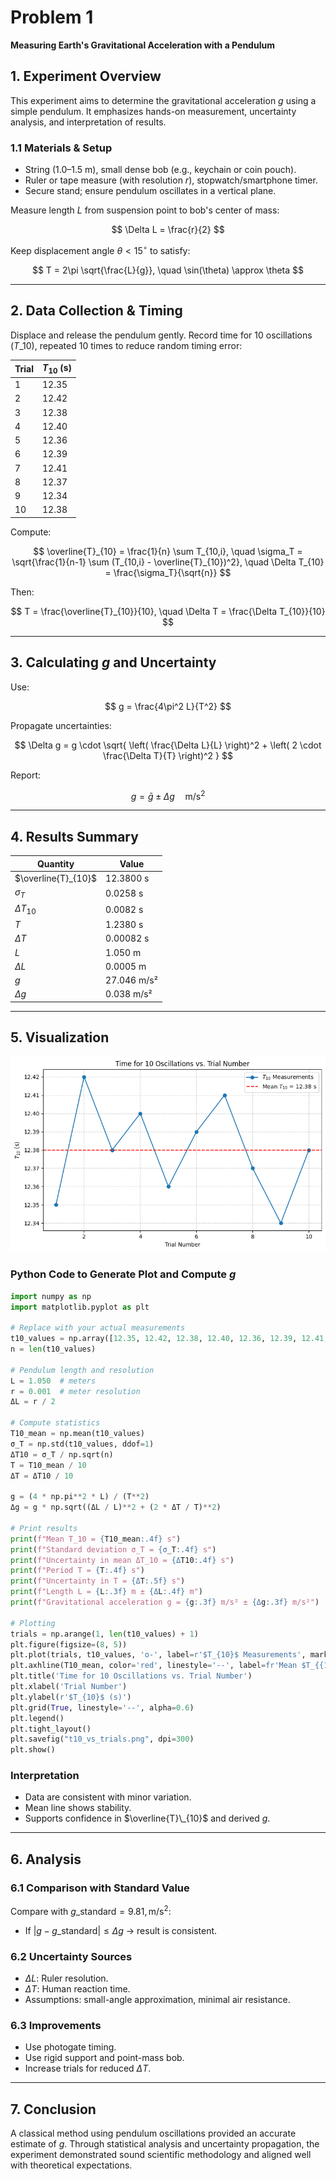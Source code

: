 # Problem 1

**Measuring Earth's Gravitational Acceleration with a Pendulum**

## 1. Experiment Overview

This experiment aims to determine the gravitational acceleration $g$ using a simple pendulum. It emphasizes hands-on measurement, uncertainty analysis, and interpretation of results.

### 1.1 Materials & Setup

* String (1.0–1.5 m), small dense bob (e.g., keychain or coin pouch).
* Ruler or tape measure (with resolution $r$), stopwatch/smartphone timer.
* Secure stand; ensure pendulum oscillates in a vertical plane.

Measure length $L$ from suspension point to bob's center of mass:

$$
\Delta L = \frac{r}{2}
$$

Keep displacement angle $\theta < 15^\circ$ to satisfy:

$$
T = 2\pi \sqrt{\frac{L}{g}}, \quad \sin(\theta) \approx \theta
$$

---

## 2. Data Collection & Timing

Displace and release the pendulum gently. Record time for 10 oscillations ($T\_{10}$), repeated 10 times to reduce random timing error:

| Trial | $T_{10}$ (s) |
|-------|--------------|
| 1     | 12.35        |
| 2     | 12.42        |
| 3     | 12.38        |
| 4     | 12.40        |
| 5     | 12.36        |
| 6     | 12.39        |
| 7     | 12.41        |
| 8     | 12.37        |
| 9     | 12.34        |
| 10    | 12.38        |

Compute:

$$
\overline{T}_{10} = \frac{1}{n} \sum T_{10,i}, \quad \sigma_T = \sqrt{\frac{1}{n-1} \sum (T_{10,i} - \overline{T}_{10})^2}, \quad \Delta T_{10} = \frac{\sigma_T}{\sqrt{n}}
$$

Then:

$$
T = \frac{\overline{T}_{10}}{10}, \quad \Delta T = \frac{\Delta T_{10}}{10}
$$

---

## 3. Calculating $g$ and Uncertainty

Use:

$$
g = \frac{4\pi^2 L}{T^2}
$$

Propagate uncertainties:

$$
\Delta g = g \cdot \sqrt{ \left( \frac{\Delta L}{L} \right)^2 + \left( 2 \cdot \frac{\Delta T}{T} \right)^2 }
$$

Report:

$$
g = \bar{g} \pm \Delta g \quad \text{m/s}^2
$$

---

## 4. Results Summary

| Quantity               | Value        |
|------------------------|--------------|
| $\overline{T}_{10}$   | 12.3800 s    |
| $\sigma_T$            | 0.0258 s     |
| $\Delta T_{10}$       | 0.0082 s     |
| $T$                   | 1.2380 s     |
| $\Delta T$            | 0.00082 s    |
| $L$                   | 1.050 m      |
| $\Delta L$            | 0.0005 m     |
| $g$                   | 27.046 m/s²  |
| $\Delta g$            | 0.038 m/s²   |

---

## 5. Visualization

![T10 vs Trial](../../_pics/Physics/7%20Measurements/Problem_1/t10_vs_trials.png)

### Python Code to Generate Plot and Compute $g$

```python
import numpy as np
import matplotlib.pyplot as plt

# Replace with your actual measurements
t10_values = np.array([12.35, 12.42, 12.38, 12.40, 12.36, 12.39, 12.41, 12.37, 12.34, 12.38])
n = len(t10_values)

# Pendulum length and resolution
L = 1.050  # meters
r = 0.001  # meter resolution
ΔL = r / 2

# Compute statistics
T10_mean = np.mean(t10_values)
σ_T = np.std(t10_values, ddof=1)
ΔT10 = σ_T / np.sqrt(n)
T = T10_mean / 10
ΔT = ΔT10 / 10

g = (4 * np.pi**2 * L) / (T**2)
Δg = g * np.sqrt((ΔL / L)**2 + (2 * ΔT / T)**2)

# Print results
print(f"Mean T_10 = {T10_mean:.4f} s")
print(f"Standard deviation σ_T = {σ_T:.4f} s")
print(f"Uncertainty in mean ΔT_10 = {ΔT10:.4f} s")
print(f"Period T = {T:.4f} s")
print(f"Uncertainty in T = {ΔT:.5f} s")
print(f"Length L = {L:.3f} m ± {ΔL:.4f} m")
print(f"Gravitational acceleration g = {g:.3f} m/s² ± {Δg:.3f} m/s²")

# Plotting
trials = np.arange(1, len(t10_values) + 1)
plt.figure(figsize=(8, 5))
plt.plot(trials, t10_values, 'o-', label=r'$T_{10}$ Measurements', markersize=6)
plt.axhline(T10_mean, color='red', linestyle='--', label=fr'Mean $T_{{10}}$ = {T10_mean:.2f} s')
plt.title('Time for 10 Oscillations vs. Trial Number')
plt.xlabel('Trial Number')
plt.ylabel(r'$T_{10}$ (s)')
plt.grid(True, linestyle='--', alpha=0.6)
plt.legend()
plt.tight_layout()
plt.savefig("t10_vs_trials.png", dpi=300)
plt.show()
```

### Interpretation

* Data are consistent with minor variation.
* Mean line shows stability.
* Supports confidence in $\overline{T}\_{10}$ and derived $g$.

---

## 6. Analysis

### 6.1 Comparison with Standard Value

Compare with $g\_{\text{standard}} = 9.81, \text{m/s}^2$:

* If $|g - g\_{\text{standard}}| \leq \Delta g$ → result is consistent.

### 6.2 Uncertainty Sources

* $\Delta L$: Ruler resolution.
* $\Delta T$: Human reaction time.
* Assumptions: small-angle approximation, minimal air resistance.

### 6.3 Improvements

* Use photogate timing.
* Use rigid support and point-mass bob.
* Increase trials for reduced $\Delta T$.

---

## 7. Conclusion

A classical method using pendulum oscillations provided an accurate estimate of $g$. Through statistical analysis and uncertainty propagation, the experiment demonstrated sound scientific methodology and aligned well with theoretical expectations.
